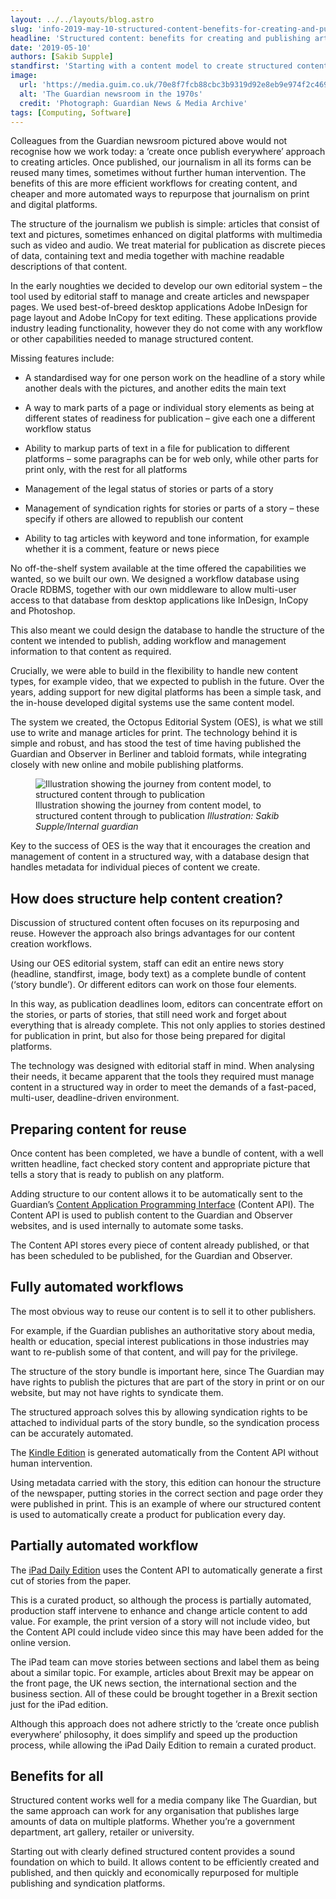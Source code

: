 ```yaml
---
layout: ../../layouts/blog.astro
slug: 'info-2019-may-10-structured-content-benefits-for-creating-and-publishing-articles'
headline: 'Structured content: benefits for creating and publishing articles'
date: '2019-05-10'
authors: [Sakib Supple]
standfirst: 'Starting with a content model to create structured content saves publishers money and makes production more efficient'
image:
  url: 'https://media.guim.co.uk/70e8f7fcb88cbc3b9319d92e8eb9e974f2c46918/40_275_3320_1992/3320.jpg'
  alt: 'The Guardian newsroom in the 1970s'
  credit: 'Photograph: Guardian News & Media Archive'
tags: [Computing, Software]
---
```


Colleagues from the Guardian newsroom pictured above would not recognise how we work today: a ‘create once publish everywhere’ approach to creating articles. Once published, our journalism in all its forms can be reused many times, sometimes without further human intervention. The benefits of this are more efficient workflows for creating content, and cheaper and more automated ways to repurpose that journalism on print and digital platforms.

The structure of the journalism we publish is simple: articles that consist of text and pictures, sometimes enhanced on digital platforms with multimedia such as video and audio. We treat material for publication as discrete pieces of data, containing text and media together with machine readable descriptions of that content.

In the early noughties we decided to develop our own editorial system – the tool used by editorial staff to manage and create articles and newspaper pages. We used best-of-breed desktop applications Adobe InDesign for page layout and Adobe InCopy for text editing. These applications provide industry leading functionality, however they do not come with any workflow or other capabilities needed to manage structured content.

Missing features include:

*   A standardised way for one person work on the headline of a story while another deals with the pictures, and another edits the main text
    
*   A way to mark parts of a page or individual story elements as being at different states of readiness for publication – give each one a different workflow status
    
*   Ability to markup parts of text in a file for publication to different platforms – some paragraphs can be for web only, while other parts for print only, with the rest for all platforms
    
*   Management of the legal status of stories or parts of a story
    
*   Management of syndication rights for stories or parts of a story – these specify if others are allowed to republish our content
    
*   Ability to tag articles with keyword and tone information, for example whether it is a comment, feature or news piece

No off-the-shelf system available at the time offered the capabilities we wanted, so we built our own. We designed a workflow database using Oracle RDBMS, together with our own middleware to allow multi-user access to that database from desktop applications like InDesign, InCopy and Photoshop.

This also meant we could design the database to handle the structure of the content we intended to publish, adding workflow and management information to that content as required.

Crucially, we were able to build in the flexibility to handle new content types, for example video, that we expected to publish in the future. Over the years, adding support for new digital platforms has been a simple task, and the in-house developed digital systems use the same content model.

The system we created, the Octopus Editorial System (OES), is what we still use to write and manage articles for print. The technology behind it is simple and robust, and has stood the test of time having published the Guardian and Observer in Berliner and tabloid formats, while integrating closely with new online and mobile publishing platforms.


   <figure>
   <img alt="Illustration showing the journey from content model, to structured content through to publication" src="https://i.guim.co.uk/img/media/95be5627a19f0374a3df5c5ad8d9da15dc29bc3e/0_0_1748_983/master/1748.jpg?width=620&quality=45&auto=format&fit=max&dpr=2&s=f87c6dd5280ed3b8c967d5906c51259e" loading="lazy" />
   <figcaption>
     Illustration showing the journey from content model, to structured content through to publication
    <i>Illustration: Sakib Supple/Internal guardian</i>
    </figcaption>
    </figure>

Key to the success of OES is the way that it encourages the creation and management of content in a structured way, with a database design that handles metadata for individual pieces of content we create.

How does structure help content creation?
-----------------------------------------

Discussion of structured content often focuses on its repurposing and reuse. However the approach also brings advantages for our content creation workflows.

Using our OES editorial system, staff can edit an entire news story (headline, standfirst, image, body text) as a complete bundle of content (‘story bundle’). Or different editors can work on those four elements.

In this way, as publication deadlines loom, editors can concentrate effort on the stories, or parts of stories, that still need work and forget about everything that is already complete. This not only applies to stories destined for publication in print, but also for those being prepared for digital platforms.

The technology was designed with editorial staff in mind. When analysing their needs, it became apparent that the tools they required must manage content in a structured way in order to meet the demands of a fast-paced, multi-user, deadline-driven environment.

Preparing content for reuse
---------------------------

Once content has been completed, we have a bundle of content, with a well written headline, fact checked story content and appropriate picture that tells a story that is ready to publish on any platform.

Adding structure to our content allows it to be automatically sent to the Guardian’s [Content Application Programming Interface](https://open-platform.theguardian.com/) (Content API). The Content API is used to publish content to the Guardian and Observer websites, and is used internally to automate some tasks.

The Content API stores every piece of content already published, or that has been scheduled to be published, for the Guardian and Observer.

Fully automated workflows
-------------------------

The most obvious way to reuse our content is to sell it to other publishers.

For example, if the Guardian publishes an authoritative story about media, health or education, special interest publications in those industries may want to re-publish some of that content, and will pay for the privilege.

The structure of the story bundle is important here, since The Guardian may have rights to publish the pictures that are part of the story in print or on our website, but may not have rights to syndicate them.

The structured approach solves this by allowing syndication rights to be attached to individual parts of the story bundle, so the syndication process can be accurately automated.

The [Kindle Edition](https://www.amazon.co.uk/The-Guardian-and-the-Observer/dp/B004MME3M8) is generated automatically from the Content API without human intervention.

Using metadata carried with the story, this edition can honour the structure of the newspaper, putting stories in the correct section and page order they were published in print. This is an example of where our structured content is used to automatically create a product for publication every day.

Partially automated workflow
----------------------------

The [iPad Daily Edition](https://itunes.apple.com/gb/app/the-guardian-daily-edition/id452707806?mt=8) uses the Content API to automatically generate a first cut of stories from the paper.

This is a curated product, so although the process is partially automated, production staff intervene to enhance and change article content to add value. For example, the print version of a story will not include video, but the Content API could include video since this may have been added for the online version.

The iPad team can move stories between sections and label them as being about a similar topic. For example, articles about Brexit may be appear on the front page, the UK news section, the international section and the business section. All of these could be brought together in a Brexit section just for the iPad edition.

Although this approach does not adhere strictly to the ‘create once publish everywhere’ philosophy, it does simplify and speed up the production process, while allowing the iPad Daily Edition to remain a curated product.

Benefits for all
----------------

Structured content works well for a media company like The Guardian, but the same approach can work for any organisation that publishes large amounts of data on multiple platforms. Whether you’re a government department, art gallery, retailer or university.

Starting out with clearly defined structured content provides a sound foundation on which to build. It allows content to be efficiently created and published, and then quickly and economically repurposed for multiple publishing and syndication platforms.
